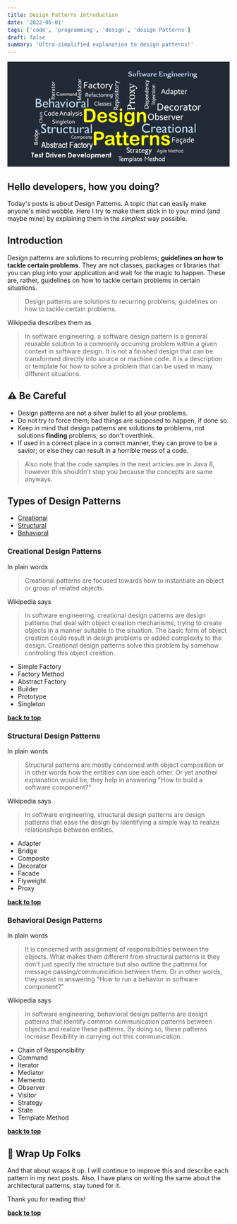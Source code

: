 ```yaml
---
title: Design Patterns Introduction
date: '2022-05-01'
tags: ['code', 'programming', 'design', 'design Patterns']
draft: false
summary: 'Ultra-simplified explanation to design patterns!'
---
```


<TOCInline toc={props.toc} asDisclosure toHeading={3} />

![design-patterns](/static/images/design-patterns.png)

## Hello developers, how you doing?

Today's posts is about Design Patterns. A topic that can easily make anyone's mind wobble. Here I try to make them stick in to your mind (and maybe mine) by explaining them in the <i>simplest</i> way possible.

## Introduction

Design patterns are solutions to recurring problems; **guidelines on how to tackle certain problems**. They are not classes, packages or libraries that you can plug into your application and wait for the magic to happen. These are, rather, guidelines on how to tackle certain problems in certain situations.

> Design patterns are solutions to recurring problems; guidelines on how to tackle certain problems.

Wikipedia describes them as

> In software engineering, a software design pattern is a general reusable solution to a commonly occurring problem within a given context in software design. It is not a finished design that can be transformed directly into source or machine code. It is a description or template for how to solve a problem that can be used in many different situations.

## ⚠️ Be Careful

- Design patterns are not a silver bullet to all your problems.
- Do not try to force them; bad things are supposed to happen, if done so. 
- Keep in mind that design patterns are solutions **to** problems, not solutions **finding** problems; so don't overthink.
- If used in a correct place in a correct manner, they can prove to be a savior; or else they can result in a horrible mess of a code.

> Also note that the code samples in the next articles are in Java 8, however this shouldn't stop you because the concepts are same anyways.

## Types of Design Patterns

* [Creational](#creational-design-patterns)
* [Structural](#structural-design-patterns)
* [Behavioral](#behavioral-design-patterns)

### Creational Design Patterns

In plain words
> Creational patterns are focused towards how to instantiate an object or group of related objects.

Wikipedia says
> In software engineering, creational design patterns are design patterns that deal with object creation mechanisms, trying to create objects in a manner suitable to the situation. The basic form of object creation could result in design problems or added complexity to the design. Creational design patterns solve this problem by somehow controlling this object creation.

 * Simple Factory
 * Factory Method
 * Abstract Factory
 * Builder
 * Prototype
 * Singleton

**[back to top](#introduction)**

### Structural Design Patterns

In plain words
> Structural patterns are mostly concerned with object composition or in other words how the entities can use each other. Or yet another explanation would be, they help in answering "How to build a software component?"

Wikipedia says
> In software engineering, structural design patterns are design patterns that ease the design by identifying a simple way to realize relationships between entities.

 * Adapter
 * Bridge
 * Composite
 * Decorator
 * Facade
 * Flyweight
 * Proxy

**[back to top](#introduction)**

### Behavioral Design Patterns

In plain words
> It is concerned with assignment of responsibilities between the objects. What makes them different from structural patterns is they don't just specify the structure but also outline the patterns for message passing/communication between them. Or in other words, they assist in answering "How to run a behavior in software component?"

Wikipedia says
> In software engineering, behavioral design patterns are design patterns that identify common communication patterns between objects and realize these patterns. By doing so, these patterns increase flexibility in carrying out this communication.

* Chain of Responsibility
* Command
* Iterator
* Mediator
* Memento
* Observer
* Visitor
* Strategy
* State
* Template Method

**[back to top](#introduction)**

## 🚦 Wrap Up Folks

And that about wraps it up. I will continue to improve this and describe each pattern in my next posts. Also, I have plans on writing the same about the architectural patterns, stay tuned for it.

Thank you for reading this!

**[back to top](#introduction)**